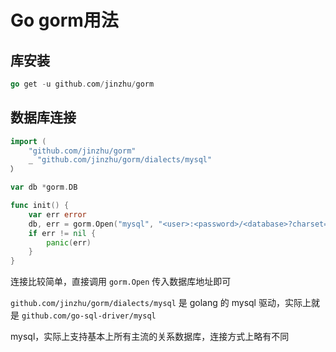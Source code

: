 # Go gorm用法

## 库安装

```go
go get -u github.com/jinzhu/gorm
```

## 数据库连接 

```go
import (
    "github.com/jinzhu/gorm"
    _ "github.com/jinzhu/gorm/dialects/mysql"
）

var db *gorm.DB

func init() {
    var err error
    db, err = gorm.Open("mysql", "<user>:<password>/<database>?charset=utf8&parseTime=True&loc=Local")
    if err != nil {
        panic(err)
    }
}
```

连接比较简单，直接调用 `gorm.Open` 传入数据库地址即可

`github.com/jinzhu/gorm/dialects/mysql` 是 golang 的 mysql 驱动，实际上就是 `github.com/go-sql-driver/mysql` 

mysql，实际上支持基本上所有主流的关系数据库，连接方式上略有不同